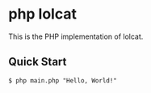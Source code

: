 # php lolcat

This is the PHP implementation of lolcat. 

## Quick Start

```console
$ php main.php "Hello, World!"
```